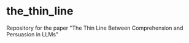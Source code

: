 # the_thin_line
Repository for the paper "The Thin Line Between Comprehension and Persuasion in LLMs"
